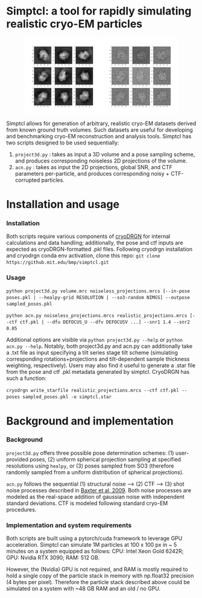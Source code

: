 # Simptcl: a tool for rapidly simulating realistic cryo-EM particles

<p align="middle">
    <img src="assets/out_noiseless.png" alt="Noiseless projections" width="40%"/> 
    <img src="assets/out_noisy.png" alt="Noisy + CTF-corrupted projections" width="40%"/>
</p>


Simptcl allows for generation of arbitrary, realistic cryo-EM datasets derived from known ground truth volumes. Such datasets are useful for developing and benchmarking cryo-EM reconstruction and analysis tools. Simptcl has two scripts designed to be used sequentially: 
1. `project3d.py` : takes as input a 3D volume and a pose sampling scheme, and produces corresponding noiseless 2D projections of the volume. 
2. `acn.py` : takes as input the  2D projections, global SNR, and CTF parameters per-particle, and produces corresponding noisy + CTF-corrupted particles. 

# Installation and usage
### Installation
Both scripts require various components of [cryoDRGN](https://github.com/zhonge/cryodrgn) for internal calculations and data handling; additionally, the pose and ctf inputs are expected as cryoDRGN-formatted .pkl files. Following cryodrgn installation and cryodrgn conda env activation, clone this repo: `git clone https://github.mit.edu/bmp/simptcl.git`

### Usage
`python project3d.py volume.mrc noiseless_projections.mrcs [--in-pose poses.pkl | --healpy-grid RESOLUTION | --so3-random NIMGS] --outpose sampled_poses.pkl`

`python acn.py noiseless_projections.mrcs realistic_projections.mrcs [--ctf ctf.pkl | --dfu DEFOCUS_U --dfv DEFOCUSV ...] --snr1 1.4 --snr2 0.05`

Additional options are visible via `python project3d.py --help` or `python acn.py --help`. Notably, both project3d.py and acn.py can additionally take a .txt file as input specifying a tilt series stage tilt scheme (simulating corresponding rotations+projections and tilt-dependent sample thickness weighting, respectively). Users may also find it useful to generate a .star file from the pose and ctf .pkl metadata generated by simptcl. CryoDRGN has such a function:

`cryodrgn write_starfile realistic_projections.mrcs --ctf ctf.pkl --poses sampled_poses.pkl -o simptcl.star`


# Background and implementation
### Background
`project3d.py` offers three possible pose determination schemes: (1) user-provided poses, (2) uniform spherical projection sampling at specified resolutions using `healpy`, or (3) poses sampled from SO3 (therefore randomly sampled from a uniform distribution of spherical projections). 

`acn.py` follows the sequential (1) structural noise --> (2) CTF --> (3) shot noise processes described in [Baxter et al, 2009](https://doi.org/10.1016%2Fj.jsb.2009.02.012). Both noise  processes are modeled as the real-space addition of gaussian noise with independent standard deviations. CTF is modeled following standard cryo-EM procedures. 

### Implementation and system requirements
Both scripts are built using a pytorch/cuda framework to leverage GPU acceleration. Simptcl can simulate 1M particles at 100 x 100 px in ~ 5 minutes on a system equipped as follows: CPU: Intel Xeon Gold 6242R; GPU: Nvidia RTX 3090; RAM: 512 GB.

However, the (Nvidia) GPU is not required, and RAM is mostly required to hold a single copy of the particle stack in memory with np.float32 precision (4 bytes per pixel). Therefore the particle stack described above could be simulated on a system with ~48 GB RAM and an old / no GPU.